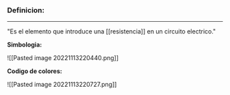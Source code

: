 ### **Definicion:**
---
"Es el elemento que introduce una [[resistencia]] en un circuito electrico."

**Simbologia:**

![[Pasted image 20221113220440.png]]

**Codigo de colores:**

![[Pasted image 20221113220727.png]]